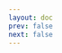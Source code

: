 ```yaml
---
layout: doc
prev: false
next: false
---
```


<CustomItemBox :item="{
  name: '厄运硬币',
  icon: '/wiki/item/bad_luck_coin.png',
  type: '贵重物品',
  description: '',
  params: {
    stack: 1,
    durability: -1 
  },
  obtain: {
    found: [],
    npc: [],
    shop: [],
    gardening: []
  }
}" />
